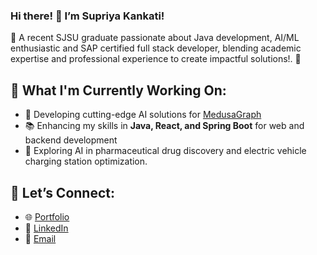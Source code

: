### Hi there! 👋 I’m Supriya Kankati!

🌟 A recent SJSU graduate passionate about Java development, AI/ML enthusiastic and SAP certified full stack developer, blending academic expertise and professional experience to create impactful solutions!. 🚀

## 🔭 What I'm Currently Working On:
- 🌟 Developing cutting-edge AI solutions for [MedusaGraph](https://github.com/Supriyakankati/Optimization-of-Protein-Ligand-Molecular-Docking-using-AI-ML.git)
- 📚 Enhancing my skills in **Java, React, and Spring Boot** for web and backend development
- 🧪 Exploring AI in pharmaceutical drug discovery and electric vehicle charging station optimization.

## 🤝 Let’s Connect:
- 🌐 [Portfolio](https://your-portfolio-link.com)
- 💼 [LinkedIn](https://www.linkedin.com/in/supriyakankati/)
- 📧 [Email](supriyakankati2@gmail.com)
